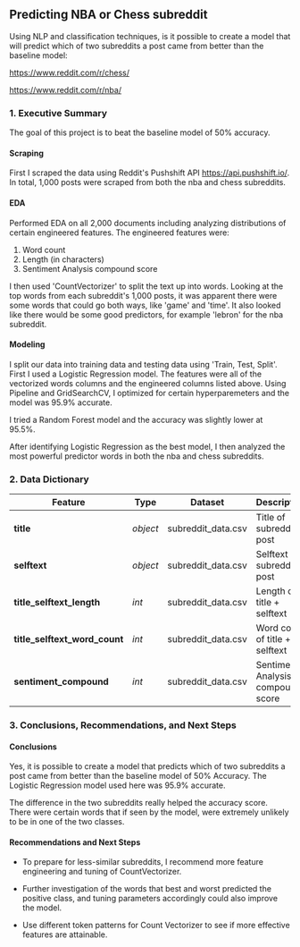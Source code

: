 ## Predicting NBA or Chess subreddit

Using NLP and classification techniques, is it possible to create a model that will predict which of two subreddits a post came from better than the baseline model:

https://www.reddit.com/r/chess/

https://www.reddit.com/r/nba/

### 1. Executive Summary

The goal of this project is to beat the baseline model of 50% accuracy.  

#### Scraping

First I scraped the data using Reddit's Pushshift API https://api.pushshift.io/.  In total, 1,000 posts were scraped from both the nba and chess subreddits.

#### EDA

Performed EDA on all 2,000 documents including analyzing distributions of certain engineered features.  The engineered features were: 
1. Word count 
2. Length (in characters)
3. Sentiment Analysis compound score

I then used 'CountVectorizer' to split the text up into words.  Looking at the top words from each subreddit's 1,000 posts, it was apparent there were some words that could go both ways, like 'game' and 'time'.  It also looked like there would be some good predictors, for example 'lebron' for the nba subreddit.  

#### Modeling

I split our data into training data and testing data using 'Train, Test, Split'.  First I used a Logistic Regression model.  The features were all of the vectorized words columns and the engineered columns listed above.  Using Pipeline and GridSearchCV, I optimized for certain hyperparemeters and the model was 95.9% accurate. 

I tried a Random Forest model and the accuracy was slightly lower at 95.5%.  

After identifying Logistic Regression as the best model, I then analyzed the most powerful predictor words in both the nba and chess subreddits.  

### 2. Data Dictionary

|Feature|Type|Dataset|Description|
|---|---|---|---|
|**title**|*object*|subreddit_data.csv|Title of subreddit post|
|**selftext**|*object*|subreddit_data.csv|Selftext of subreddit post|
|**title_selftext_length**|*int*|subreddit_data.csv|Length of title + selftext|
|**title_selftext_word_count**|*int*|subreddit_data.csv|Word count of title + selftext|
**sentiment_compound**|*int*|subreddit_data.csv|Sentiment Analysis compound score|

### 3. Conclusions, Recommendations, and Next Steps

#### Conclusions
Yes, it is possible to create a model that predicts which of two subreddits a post came from better than the baseline model of 50% Accuracy.  The Logistic Regression model used here was 95.9% accurate.  

The difference in the two subreddits really helped the accuracy score.  There were certain words that if seen by the model, were extremely unlikely to be in one of the two classes.  

#### Recommendations and Next Steps
- To prepare for less-similar subreddits, I recommend more feature engineering and tuning of CountVectorizer.  

- Further investigation of the words that best and worst predicted the positive class, and tuning parameters accordingly could also improve the model.  

- Use different token patterns for Count Vectorizer to see if more effective features are attainable.